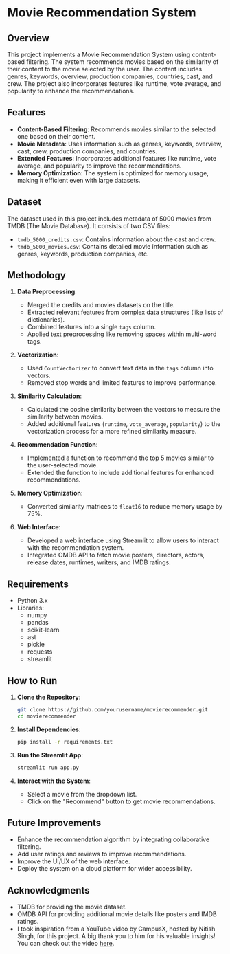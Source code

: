 # Movie Recommendation System

## Overview

This project implements a Movie Recommendation System using content-based filtering. The system recommends movies based on the similarity of their content to the movie selected by the user. The content includes genres, keywords, overview, production companies, countries, cast, and crew. The project also incorporates features like runtime, vote average, and popularity to enhance the recommendations.

## Features

- **Content-Based Filtering**: Recommends movies similar to the selected one based on their content.
- **Movie Metadata**: Uses information such as genres, keywords, overview, cast, crew, production companies, and countries.
- **Extended Features**: Incorporates additional features like runtime, vote average, and popularity to improve the recommendations.
- **Memory Optimization**: The system is optimized for memory usage, making it efficient even with large datasets.

## Dataset

The dataset used in this project includes metadata of 5000 movies from TMDB (The Movie Database). It consists of two CSV files:

- `tmdb_5000_credits.csv`: Contains information about the cast and crew.
- `tmdb_5000_movies.csv`: Contains detailed movie information such as genres, keywords, production companies, etc.

## Methodology

1. **Data Preprocessing**:
    - Merged the credits and movies datasets on the title.
    - Extracted relevant features from complex data structures (like lists of dictionaries).
    - Combined features into a single `tags` column.
    - Applied text preprocessing like removing spaces within multi-word tags.

2. **Vectorization**:
    - Used `CountVectorizer` to convert text data in the `tags` column into vectors.
    - Removed stop words and limited features to improve performance.

3. **Similarity Calculation**:
    - Calculated the cosine similarity between the vectors to measure the similarity between movies.
    - Added additional features (`runtime`, `vote_average`, `popularity`) to the vectorization process for a more refined similarity measure.

4. **Recommendation Function**:
    - Implemented a function to recommend the top 5 movies similar to the user-selected movie.
    - Extended the function to include additional features for enhanced recommendations.

5. **Memory Optimization**:
    - Converted similarity matrices to `float16` to reduce memory usage by 75%.

6. **Web Interface**:
    - Developed a web interface using Streamlit to allow users to interact with the recommendation system.
    - Integrated OMDB API to fetch movie posters, directors, actors, release dates, runtimes, writers, and IMDB ratings.

## Requirements

- Python 3.x
- Libraries:
  - numpy
  - pandas
  - scikit-learn
  - ast
  - pickle
  - requests
  - streamlit

## How to Run

1. **Clone the Repository**:
    ```bash
    git clone https://github.com/yourusername/movierecommender.git
    cd movierecommender
    ```

2. **Install Dependencies**:
    ```bash
    pip install -r requirements.txt
    ```

3. **Run the Streamlit App**:
    ```bash
    streamlit run app.py
    ```

4. **Interact with the System**:
    - Select a movie from the dropdown list.
    - Click on the "Recommend" button to get movie recommendations.

## Future Improvements

- Enhance the recommendation algorithm by integrating collaborative filtering.
- Add user ratings and reviews to improve recommendations.
- Improve the UI/UX of the web interface.
- Deploy the system on a cloud platform for wider accessibility.

## Acknowledgments

- TMDB for providing the movie dataset.
- OMDB API for providing additional movie details like posters and IMDB ratings.
- I took inspiration from a YouTube video by CampusX, hosted by Nitish Singh, for this project. A big thank you to him for his valuable insights! You can check out the video [here](https://www.youtube.com/watch?v=1xtrIEwY_zY&t=2s).
